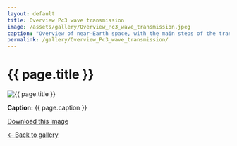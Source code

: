 ```yaml
---
layout: default
title: Overview Pc3 wave transmission
image: /assets/gallery/Overview_Pc3_wave_transmission.jpeg
caption: "Overview of near-Earth space, with the main steps of the transmission pathways of foreshock 30-second waves: (1) generation in the foreshock, (2) transmission through the magnetosheath, (3) entry into the magnetosphere in the equatorial region as fast-mode waves (3a) coupling with field line resonances (4a) and at high latitudes via modulated precipitation (3b) resulting in variations of the ionospheric conductivity (4b), eventually leading to (5) the observations of Pc3 pulsations on the ground. From Turc et al. [2025], Space Science Reviews"
permalink: /gallery/Overview_Pc3_wave_transmission/
---
```


<h1>{{ page.title }}</h1>

<img src="{{ page.image }}" alt="{{ page.title }}" style="max-width:100%;">

<p><strong>Caption:</strong> {{ page.caption }}</p>
<p><a href="{{ page.image }}" download>Download this image</a></p>
<p><a href="/gallery/">← Back to gallery</a></p>
